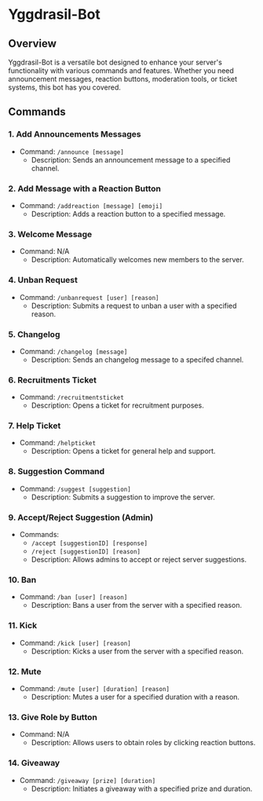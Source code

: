 # Yggdrasil-Bot

## Overview
Yggdrasil-Bot is a versatile bot designed to enhance your server's functionality with various commands and features. Whether you need announcement messages, reaction buttons, moderation tools, or ticket systems, this bot has you covered.

## Commands

### 1. Add Announcements Messages
- Command: `/announce [message]`
  - Description: Sends an announcement message to a specified channel.

### 2. Add Message with a Reaction Button
- Command: `/addreaction [message] [emoji]`
  - Description: Adds a reaction button to a specified message.

### 3. Welcome Message
- Command: N/A
  - Description: Automatically welcomes new members to the server.

### 4. Unban Request
- Command: `/unbanrequest [user] [reason]`
  - Description: Submits a request to unban a user with a specified reason.

### 5. Changelog
- Command: `/changelog [message]`
  - Description: Sends an changelog message to a specifed channel.

### 6. Recruitments Ticket
- Command: `/recruitmentsticket`
  - Description: Opens a ticket for recruitment purposes.

### 7. Help Ticket
- Command: `/helpticket`
  - Description: Opens a ticket for general help and support.

### 8. Suggestion Command
- Command: `/suggest [suggestion]`
  - Description: Submits a suggestion to improve the server.

### 9. Accept/Reject Suggestion (Admin)
- Commands:
  - `/accept [suggestionID] [response]`
  - `/reject [suggestionID] [reason]`
  - Description: Allows admins to accept or reject server suggestions.

### 10. Ban
- Command: `/ban [user] [reason]`
  - Description: Bans a user from the server with a specified reason.

### 11. Kick
- Command: `/kick [user] [reason]`
  - Description: Kicks a user from the server with a specified reason.

### 12. Mute
- Command: `/mute [user] [duration] [reason]`
  - Description: Mutes a user for a specified duration with a reason.

### 13. Give Role by Button
- Command: N/A
  - Description: Allows users to obtain roles by clicking reaction buttons.

### 14. Giveaway
- Command: `/giveaway [prize] [duration]`
  - Description: Initiates a giveaway with a specified prize and duration.